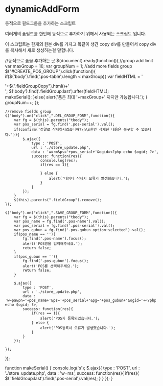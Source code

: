 # dynamicAddForm
동적으로 필드그룹을 추가하는 스크립트

여러개의 폼필드를 한번에 동적으로 추가하기 위해서 사용되는 스크립트 입니다.

이 스크립트는 한개의 원본 div를 가지고 똑같이 생긴 copy div를 만들어서 copy div를 복사해서 새로 생성하는걸 말합니다.









//동적으로 폼을 추가하는 곳
$(document).ready(function(){
    //group add limit
    var maxGroup = 10;
    var groupNum = 1;
    //add more fields group
    $("#CREATE_POS_GROUP").click(function(){		
        if($('body').find('.pos-table').length < maxGroup){
            var fieldHTML = '<div class="fieldGroup" id="fg_'+groupNum+'">'+$(".fieldGroupCopy").html()+'</div>';
            $('body').find('.fieldGroup:last').after(fieldHTML);			
			makeSerial();
        }else{
            alert('폼은 최대 '+maxGroup+' 까지만 가능합니다.');
        }
		groupNum++;
    });
    
    //remove fields group
    $("body").on("click",".DEL_GROUP_FORM",function(){
		var fg = $(this).parents("tbody"); 
		var pos_serial = fg.find('.pos-serial').val(); 
		if(confirm('정말로 삭제하시겠습니까?\n\n한번 삭제한 내용은 복구할 수 없습니다.')){
			$.ajax({
				type : 'POST',
				url : './store_update.php',
				data : 'w=rm&ps='+pos_serial+'&ogid=<?php echo $ogid; ?>',
				success: function(res){
					console.log(res);
					if(res == 1){
						
					} else {
						alert('데이터 삭제시 오류가 발생했습니다.');
					}
				}
			});
		}
        $(this).parents(".fieldGroup").remove();
    });
	
	$("body").on("click",".SAVE_GROUP_FORM",function(){ 
		var fg = $(this).parents("tbody");
		var pos_name = fg.find('.pos-name').val();		
		var pos_serial = fg.find('.pos-serial').val(); 
		var pos_gubun = fg.find('.pos-gubun option:selected').val();
		if(pos_name == ''){
			fg.find('.pos-name').focus();
			alert('POS명을 입력해주세요.');
			return false;
		}
		if(pos_gubun == ''){
			fg.find('.pos-gubun').focus();
			alert('POS를 선택해주세요.');	
			return false;				
		}
		
		$.ajax({
			type : 'POST',
			url : './store_update.php',
			data : 'w=pa&pn='+pos_name+'&ps='+pos_serial+'&pg='+pos_gubun+'&ogid='+<?php echo $ogid; ?>,
			success: function(res){
				if(res == 1){
					alert('POS가 등록되었습니다.');
				} else {
					alert('POS등록시 오류가 발생했습니다.');
				}
			}
		});

    });
});

function makeSerial()
{
	console.log('s');
	$.ajax({
		type : 'POST',
		url : './store_update.php',
		data : 'w=ms',
		success: function(res){
			if(res){				
				$('.fieldGroup:last').find('.pos-serial').val(res);
			}
		}
	});
}
